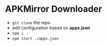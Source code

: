 # APKMirror Downloader

-   `git clone` the repo
-   edit configuration based on **apps.json**
-   `npm i`
-   `npm start ./apps.json`
